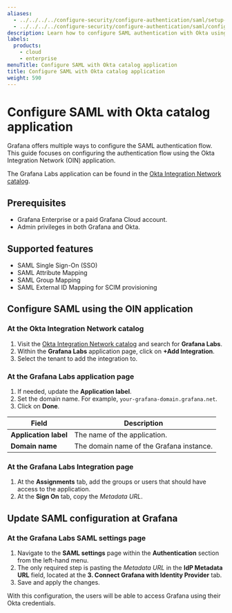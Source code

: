 ```yaml
---
aliases:
  - ../../../../configure-security/configure-authentication/saml/setup-grafana/configure-security/configure-authentication/saml/configure-saml-org-mapping/configure-saml-with-okta/oin-application/ # /docs/grafana/next/setup-grafana/configure-security/configure-authentication/saml/setup-grafana/configure-security/configure-authentication/saml/configure-saml-org-mapping/configure-saml-with-okta/oin-application/
  - ../../../../configure-security/configure-authentication/saml/configure-saml-with-okta/oin-application/ # /docs/grafana/next/setup-grafana/configure-security/configure-authentication/saml/configure-saml-with-okta/oin-application/
description: Learn how to configure SAML authentication with Okta using the Okta Integration Network (OIN) application.
labels:
  products:
    - cloud
    - enterprise
menuTitle: Configure SAML with Okta catalog application
title: Configure SAML with Okta catalog application
weight: 590
---
```


# Configure SAML with Okta catalog application

Grafana offers multiple ways to configure the SAML authentication flow. This guide focuses on configuring the authentication flow using the Okta Integration Network (OIN) application.

The Grafana Labs application can be found in the [Okta Integration Network catalog](https://www.okta.com/integrations/).

## Prerequisites

- Grafana Enterprise or a paid Grafana Cloud account.
- Admin privileges in both Grafana and Okta.

## Supported features

- SAML Single Sign-On (SSO)
- SAML Attribute Mapping
- SAML Group Mapping
- SAML External ID Mapping for SCIM provisioning

## Configure SAML using the OIN application

### At the Okta Integration Network catalog

1. Visit the [Okta Integration Network catalog](https://www.okta.com/integrations/) and search for **Grafana Labs**.
1. Within the **Grafana Labs** application page, click on **+Add Integration**.
1. Select the tenant to add the integration to.

### At the Grafana Labs application page

1. If needed, update the **Application label**.
1. Set the domain name. For example, `your-grafana-domain.grafana.net`.
1. Click on **Done**.

| Field                 | Description                              |
| --------------------- | ---------------------------------------- |
| **Application label** | The name of the application.             |
| **Domain name**       | The domain name of the Grafana instance. |

### At the Grafana Labs Integration page

1. At the **Assignments** tab, add the groups or users that should have access to the application.
1. At the **Sign On** tab, copy the _Metadata URL_.

## Update SAML configuration at Grafana

### At the Grafana Labs SAML settings page

1. Navigate to the **SAML settings** page within the **Authentication** section from the left-hand menu.
1. The only required step is pasting the _Metadata URL_ in the **IdP Metadata URL** field, located at the **3. Connect Grafana with Identity Provider** tab.
1. Save and apply the changes.

With this configuration, the users will be able to access Grafana using their Okta credentials.
